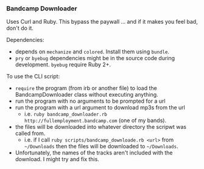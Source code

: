 ### Bandcamp Downloader

Uses Curl and Ruby. This bypass the paywall ... and if it makes you feel bad, don't do it. 

Dependencies:
  - depends on `mechanize` and `colored`. Install them using `bundle`.
  - `pry` or `byebug` dependencies might be in the source code during development. `byebug` require Ruby 2+.

To use the CLI script:
  - `require` the program (from irb or another file) to load the BandcampDownloader class without executing anything.
  - run the program with no arguments to be prompted for a url
  - run the program with a url argument to download mp3s from the url
      - i.e. `ruby bandcamp_downloader.rb http://fullemployment.bandcamp.com` (one of my bands).
  - the files will be downloaded into whatever directory the scripwt was called from.  
      - i.e. if I call `ruby scripts/bandcamp_downloade.rb <url>` from `~/Downloads` then the files will be downloaded to `~/Downloads`. 
  - Unfortunately, the names of the tracks aren't included with the download. I might try and fix this. 
             

